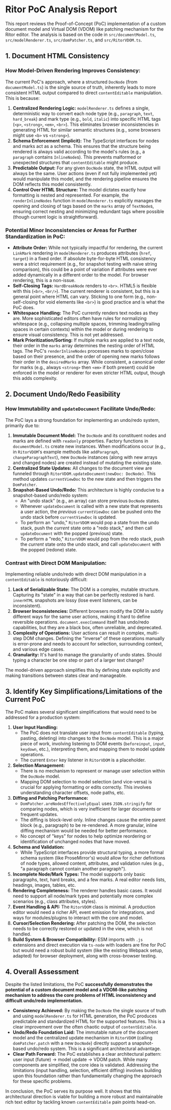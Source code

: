 # Ritor PoC Analysis Report

This report reviews the Proof-of-Concept (PoC) implementation of a custom document model and Virtual DOM (VDOM) like patching mechanism for the Ritor editor. The analysis is based on the code in `src/documentModel.ts`, `src/modelRenderer.ts`, `src/domPatcher.ts`, and `src/RitorVDOM.ts`.

## 1. Document HTML Consistency

### How Model-Driven Rendering Improves Consistency:

The current PoC's approach, where a structured `DocNode` (from `documentModel.ts`) is the single source of truth, inherently leads to more consistent HTML output compared to direct `contentEditable` manipulation. This is because:

1.  **Centralized Rendering Logic:** `modelRenderer.ts` defines a single, deterministic way to convert each node type (e.g., `paragraph`, `text`, `hard_break`) and mark type (e.g., `bold`, `italic`) into specific HTML tags (`<p>`, `<strong>`, `<em>`, `<br>`). This eliminates browser inconsistencies in generating HTML for similar semantic structures (e.g., some browsers might use `<b>` vs `<strong>`).
2.  **Schema Enforcement (Implicit):** The TypeScript interfaces for nodes and marks act as a schema. This ensures that the structure being rendered is always valid according to the model's rules (e.g., a `paragraph` contains `InlineNode`s). This prevents malformed or unexpected structures that `contentEditable` might produce.
3.  **Predictable Output:** For any given `DocNode` state, the HTML output will always be the same. User actions (even if not fully implemented yet) would manipulate this model, and the rendering pipeline ensures the DOM reflects this model consistently.
4.  **Control Over HTML Structure:** The model dictates exactly how formatting is nested and represented. For example, the `renderInlineNodes` function in `modelRenderer.ts` explicitly manages the opening and closing of tags based on the `marks` array of `TextNode`s, ensuring correct nesting and minimizing redundant tags where possible (though current logic is straightforward).

### Potential Minor Inconsistencies or Areas for Further Standardization in PoC:

*   **Attribute Order:** While not typically impactful for rendering, the current `LinkMark` rendering in `modelRenderer.ts` produces attributes (`href`, `target`) in a fixed order. If absolute byte-for-byte HTML consistency were a strict requirement (e.g., for snapshot testing with naive string comparison), this could be a point of variation if attributes were ever added dynamically in a different order to the model. For browser rendering, this is a non-issue.
*   **Self-Closing Tags:** `HardBreakNode` renders to `<br>`. HTML5 is flexible with this (`<br>`, `<br/>`). The current renderer is consistent, but this is a general point where HTML can vary. Sticking to one form (e.g., non-self-closing for void elements like `<br>`) is good practice and is what the PoC does.
*   **Whitespace Handling:** The PoC currently renders text nodes as they are. More sophisticated editors often have rules for normalizing whitespace (e.g., collapsing multiple spaces, trimming leading/trailing spaces in certain contexts) within the model or during rendering to ensure visual consistency. This is not yet addressed.
*   **Mark Prioritization/Sorting:** If multiple marks are applied to a text node, their order in the `marks` array determines the nesting order of HTML tags. The PoC's `renderInlineNodes` processes marks to open/close based on their presence, and the order of opening new marks follows their order in the `desiredMarks` array. While consistent, a canonical order for marks (e.g., always `<strong>` then `<em>` if both present) could be enforced in the model or renderer for even stricter HTML output, though this adds complexity.

## 2. Document Undo/Redo Feasibility

### How Immutability and `updateDocument` Facilitate Undo/Redo:

The PoC lays a strong foundation for implementing an undo/redo system, primarily due to:

1.  **Immutable Document Model:** The `DocNode` and its constituent nodes and marks are defined with `readonly` properties. Factory functions in `documentModel.ts` create new instances. When modifications occur (e.g., in `RitorVDOM`'s example methods like `addParagraph`, `changeParagraphText`), new `DocNode` instances (along with new arrays and changed nodes) are created instead of mutating the existing state.
2.  **Centralized State Updates:** All changes to the document view are funneled through `RitorVDOM.updateDocument(newDoc: DocNode)`. This method updates `currentViewDoc` to the new state and then triggers the `DomPatcher`.
3.  **Snapshot-Based Undo/Redo:** This architecture is highly conducive to a snapshot-based undo/redo system:
    *   An "undo stack" (e.g., an array) can store previous `DocNode` states.
    *   Whenever `updateDocument` is called with a new state that represents a user action, the *previous* `currentViewDoc` can be pushed onto the undo stack before `currentViewDoc` is updated.
    *   To perform an "undo," `RitorVDOM` would pop a state from the undo stack, push the *current* state onto a "redo stack," and then call `updateDocument` with the popped (previous) state.
    *   To perform a "redo," `RitorVDOM` would pop from the redo stack, push the *current* state onto the undo stack, and call `updateDocument` with the popped (redone) state.

### Contrast with Direct DOM Manipulation:

Implementing reliable undo/redo with direct DOM manipulation in a `contentEditable` is notoriously difficult:

1.  **Lack of Serializable State:** The DOM is a complex, mutable structure. Capturing its "state" in a way that can be perfectly restored is hard. `innerHTML` snapshots are lossy (lose event listeners, can be inconsistent).
2.  **Browser Inconsistencies:** Different browsers modify the DOM in subtly different ways for the same user actions, making it hard to define reversible operations. `document.execCommand` itself has undo/redo capabilities, but they are a black box, often unreliable, and deprecated.
3.  **Complexity of Operations:** User actions can result in complex, multi-step DOM changes. Defining the "inverse" of these operations manually is error-prone and needs to account for selection, surrounding context, and various edge cases.
4.  **Granularity:** It's hard to manage the granularity of undo states. Should typing a character be one step or part of a larger text change?

The model-driven approach simplifies this by defining state explicitly and making transitions between states clear and manageable.

## 3. Identify Key Simplifications/Limitations of the Current PoC

The PoC makes several significant simplifications that would need to be addressed for a production system:

1.  **User Input Handling:**
    *   The PoC does not translate user input from `contentEditable` (typing, pasting, deleting) into changes to the `DocNode` model. This is a major piece of work, involving listening to DOM events (`beforeinput`, `input`, `keydown`, etc.), interpreting them, and mapping them to model update operations.
    *   The current `Enter` key listener in `RitorVDOM` is a placeholder.
2.  **Selection Management:**
    *   There is no mechanism to represent or manage user selection within the `DocNode` model.
    *   Mapping DOM selection to model selection (and vice-versa) is crucial for applying formatting or edits correctly. This involves understanding character offsets, node paths, etc.
3.  **Diffing and Patching Performance:**
    *   `DomPatcher.areNodesEffectivelyEqual` uses `JSON.stringify` for comparing nodes, which is very inefficient for larger documents or frequent updates.
    *   The diffing is block-level only. Inline changes cause the entire parent block (e.g., paragraph) to be re-rendered. A more granular, inline diffing mechanism would be needed for better performance.
    *   No concept of "keys" for nodes to help optimize reordering or identification of unchanged nodes that have moved.
4.  **Schema and Validation:**
    *   While TypeScript interfaces provide structural typing, a more formal schema system (like ProseMirror's) would allow for richer definitions of node types, allowed content, attributes, and validation rules (e.g., "a paragraph cannot contain another paragraph").
5.  **Incomplete Node/Mark Types:** The model supports only basic paragraphs, text, hard breaks, and a few marks. A real editor needs lists, headings, images, tables, etc.
6.  **Rendering Completeness:** The renderer handles basic cases. It would need to support all node/mark types and potentially more complex scenarios (e.g., class attributes, styles).
7.  **Event Handling & API:** The `RitorVDOM` class is minimal. A production editor would need a richer API, event emission for integrations, and ways for modules/plugins to interact with the core and model.
8.  **Cursor/Selection Rendering:** After patching the DOM, the selection needs to be correctly restored or updated in the view, which is not handled.
9.  **Build System & Browser Compatibility:** ESM imports with `.js` extensions and direct execution via `ts-node` with loaders are fine for PoC but would need a robust build system (like the existing Webpack setup, adapted) for browser deployment, along with cross-browser testing.

## 4. Overall Assessment

Despite the listed limitations, the PoC **successfully demonstrates the potential of a custom document model and a VDOM-like patching mechanism to address the core problems of HTML inconsistency and difficult undo/redo implementation.**

*   **Consistency Achieved:** By making the `DocNode` the single source of truth and using `modelRenderer.ts` for HTML generation, the PoC produces predictable and standardized HTML for the supported features. This is a clear improvement over the often chaotic output of `contentEditable`.
*   **Undo/Redo Foundation Laid:** The immutable nature of the document model and the centralized update mechanism in `RitorVDOM` (calling `domPatcher.patch` with a new `DocNode`) directly support a snapshot-based undo/redo system. This is a significant architectural advantage.
*   **Clear Path Forward:** The PoC establishes a clear architectural pattern: user input (future) -> model update -> VDOM patch. While many components are simplified, the core idea is validated. Addressing the limitations (input handling, selection, efficient diffing) involves building upon this foundation rather than fundamentally changing the approach for these specific problems.

In conclusion, the PoC serves its purpose well. It shows that this architectural direction is viable for building a more robust and maintainable rich text editor by tackling known `contentEditable` pain points head-on.
